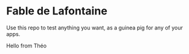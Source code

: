 # Fable de Lafontaine

Use this repo to test anything you want, as a guinea pig for any of your apps.

Hello from Théo